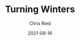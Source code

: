 ---
title: 'Turning Winters'
author: Chris Ried
date: '2021-08-16'
slug: turning-winters
categories:
featured: 
tags: ['generative']
---